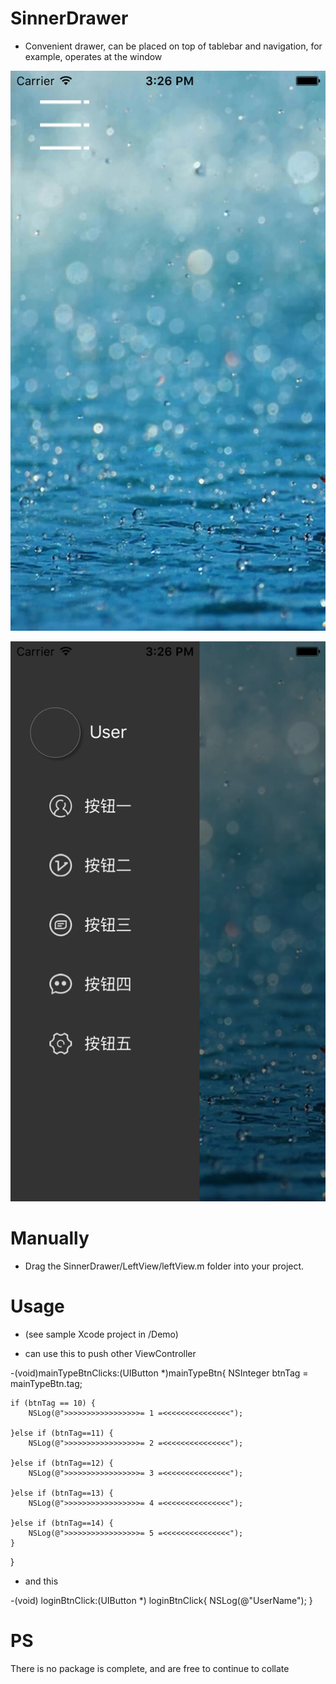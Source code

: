 SinnerDrawer
====
 * Convenient drawer, can be placed on top of tablebar and navigation, for example, operates at the window
 


![](https://raw.githubusercontent.com/sinneryun/SinnerDrawer/master/Simulator%201.png)

![](https://raw.githubusercontent.com/sinneryun/SinnerDrawer/master/Simulator%202.png)

Manually
====
 * Drag the SinnerDrawer/LeftView/leftView.m folder into your project.

Usage
====
 * (see sample Xcode project in /Demo)

* can use this to push other ViewController

-(void)mainTypeBtnClicks:(UIButton *)mainTypeBtn{
    NSInteger btnTag = mainTypeBtn.tag;
    
    if (btnTag == 10) {
        NSLog(@">>>>>>>>>>>>>>>>>= 1 =<<<<<<<<<<<<<<<");
      
    }else if (btnTag==11) {
        NSLog(@">>>>>>>>>>>>>>>>>= 2 =<<<<<<<<<<<<<<<");
      
    }else if (btnTag==12) {
        NSLog(@">>>>>>>>>>>>>>>>>= 3 =<<<<<<<<<<<<<<<");
       
    }else if (btnTag==13) {
        NSLog(@">>>>>>>>>>>>>>>>>= 4 =<<<<<<<<<<<<<<<");
        
    }else if (btnTag==14) {
        NSLog(@">>>>>>>>>>>>>>>>>= 5 =<<<<<<<<<<<<<<<");
    }
 }
 
* and this

-(void) loginBtnClick:(UIButton *) loginBtnClick{
    NSLog(@"UserName");
}

PS
====
There is no package is complete, and are free to continue to collate

